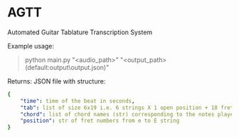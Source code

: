 # AGTT
Automated Guitar Tablature Transcription System

Example usage:
> python main.py "<audio_path>" "<output_path>(default:output\output.json)"

Returns:
JSON file with structure:
```yaml
{
    "time": time of the beat in seconds,
    "tab": list of size 6x19 i.e. 6 strings X 1 open position + 18 fret positions,
    "chord": list of chord names (str) corresponding to the notes played,
    "position": str of fret numbers from e to E string
}
```
